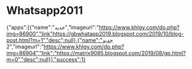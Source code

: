 # Whatsapp2011
{"apps":[{"name":"جديد","imageurl":"https://www.khlgy.com/do.php?img=86900","link"https://gbwhatapp2019.blogspot.com/2019/10/blog-post.html?m=1","desc":null},{"name":"جديد 2","imageurl":"https://www.khlgy.com/do.php?img=86904","link":"https://matrix9085.blogspot.com/2019/08/gp.html?m=0","desc":null}],"success":1}
